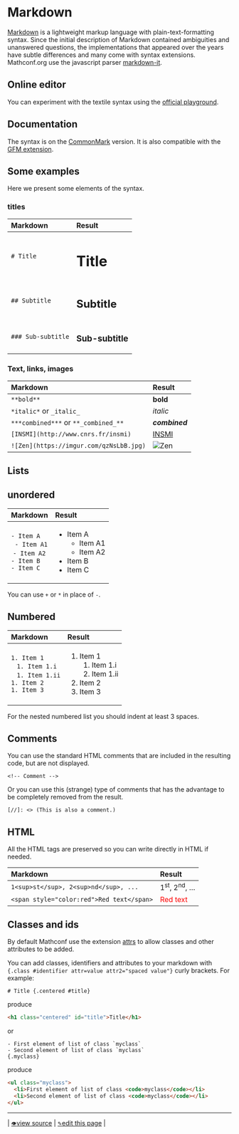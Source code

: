 # Markdown

[Markdown](https://en.wikipedia.org/wiki/Markdown) is a lightweight markup language with plain-text-formatting syntax.
Since the initial description of Markdown contained ambiguities and unanswered questions, the implementations that appeared over the years have subtle differences and many come with syntax extensions.
Mathconf.org use the javascript parser [markdown-it](https://github.com/markdown-it/markdown-it).

## Online editor

You can experiment with the textile syntax using the [official playground](https://markdown-it.github.io/).

## Documentation

The syntax is on the [CommonMark](https://commonmark.org/help/) version.
It is also compatible with the [GFM extension](https://guides.github.com/features/mastering-markdown/).

## Some examples

Here we present some elements of the syntax.

### titles

| Markdown           | Result                |
|:-------------------|:----------------------|
| `# Title`          | <h1>Title</h1>        |
| `## Subtitle`      | <h2>Subtitle</h2>     |
| `### Sub-subtitle` | <h3>Sub-subtitle</h3> |

### Text, links, images

| Markdown                                | Result                                              |
|:----------------------------------------|:----------------------------------------------------|
| `**bold**`                              | <strong>bold</strong>                               |
| `*italic*` or  `_italic_`               | <em>italic</em>                                     |
| `***combined***` or `**_combined_**`    | <strong><em>combined</em></strong>                  |
| `[INSMI](http://www.cnrs.fr/insmi)`     | <a href="http://www.cnrs.fr/insmi">INSMI</a>        |
| `![Zen](https://imgur.com/qzNsLbB.jpg)` | <img src="https://imgur.com/qzNsLbB.jpg" alt="Zen"> |

## Lists

## unordered

| Markdown                                                                                   | Result                                                                                           |
|:-------------------------------------------------------------------------------------------|:-------------------------------------------------------------------------------------------------|
| `- Item A`<br>&nbsp;&nbsp;`- Item A1`<br>&nbsp;`- Item A2`<br>`- Item B`<br>`- Item C`<br> | <ul><li>Item A <ul><li>Item A1</li><li>Item A2</li></ul></li><li>Item B</li><li>Item C</li></ul> |

You can use `+` or `*` in place of `-`.

## Numbered

| Markdown                                                                                                             | Result                                                                                              |
|:---------------------------------------------------------------------------------------------------------------------|:----------------------------------------------------------------------------------------------------|
| `1. Item 1`<br>&nbsp;&nbsp;&nbsp;`1. Item 1.i`<br>&nbsp;&nbsp;&nbsp;`1. Item 1.ii`<br>`1. Item 2`<br>`1. Item 3`<br> | <ol><li>Item 1 <ol><li>Item 1.i</li><li>Item 1.ii</li></ol></li><li>Item 2</li><li>Item 3</li></ol> |

For the nested numbered list you should indent at least 3 spaces.

## Comments

You can use the standard HTML comments that are included in the resulting code, but are not displayed.

```
<!-- Comment -->
```

Or you can use this (strange) type of comments that has the advantage to be completely removed from the result.

```
[//]: <> (This is also a comment.)
```

## HTML

All the HTML tags are preserved so you can write directly in HTML if needed.

| Markdown                                  | Result                                  |
|:------------------------------------------|:----------------------------------------|
| `1<sup>st</sup>, 2<sup>nd</sup>, ...`     | 1<sup>st</sup>, 2<sup>nd</sup>, &#8230; |
| `<span style="color:red">Red text</span>` | <span style="color:red">Red text</span> |

## Classes and ids

By default Mathconf use the extension [attrs](https://github.com/arve0/markdown-it-attrs) to allow classes and other attributes to be added.

You can add classes, identifiers and attributes to your markdown with `{.class #identifier attr=value attr2="spaced value"}` curly brackets. For example:

```
# Title {.centered #title}
```
produce
```html
<h1 class="centered" id="title">Title</h1>
```

or

```
- First element of list of class `myclass`
- Second element of list of class `myclass`
{.myclass}
```
produce
```html
<ul class="myclass">
  <li>First element of list of class <code>myclass</code></li>
  <li>Second element of list of class <code>myclass</code></li>
</ul>
```

---
| [<small>👁</small>view source](https://github.com/mathconf/help/blob/master/markdown.md) | [<small>✎</small>edit this page](https://github.com/mathconf/help/edit/master/markdown.md) |
